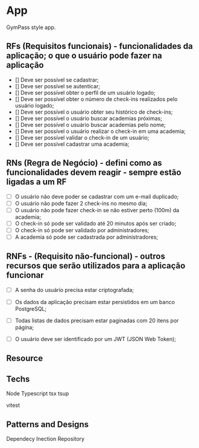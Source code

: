 # App

GymPass style app.

## RFs (Requisitos funcionais) - funcionalidades da aplicação; o que o usuário pode fazer na aplicação

  - [] Deve ser possível se cadastrar;
  - [] Deve ser possível se autenticar;
  - [] Deve ser possível obter o perfil de um usuário logado;
  - [] Deve ser possível obter o número de check-ins realizados pelo usuário logado;
  - [] Deve ser possível o usuário obter seu histórico de check-ins;
  - [] Deve ser possível o usuário buscar academias próximas;
  - [] Deve ser possível o usuário buscar academias pelo nome;
  - [] Deve ser possível o usuário realizar o check-in em uma academia;
  - [] Deve ser possível validar o check-in de um usuário;
  - [] Deve ser possível cadastrar uma academia;


## RNs (Regra de Negócio) - defini como as funcionalidades devem reagir - sempre estão ligadas a um RF
- [ ] O usuário não deve poder se cadastrar com um e-mail duplicado;
- [ ] O usuário não pode fazer 2 check-ins no mesmo dia;
- [ ] O usuário não pode fazer check-in se não estiver perto (100m) da academia;
- [ ] O check-in só pode ser validado até 20 minutos após ser criado;
- [ ] O check-in só pode ser validado por administradores;
- [ ] A academia só pode ser cadastrada por administradores;

## RNFs - (Requisito não-funcional) - outros recursos que serão utilizados para a aplicação funcionar

- [ ] A senha do usuário precisa estar criptografada;
- [ ] Os dados da aplicação precisam estar persistidos em um banco PostgreSQL;
- [ ] Todas listas de dados precisam estar paginadas com 20 itens por página;
- [ ] O usuário deve ser identificado por um JWT (JSON Web Token);


## Resource


## Techs

Node
Typescript
tsx
tsup

vitest

## Patterns and Designs

Dependecy Inection
Repository
